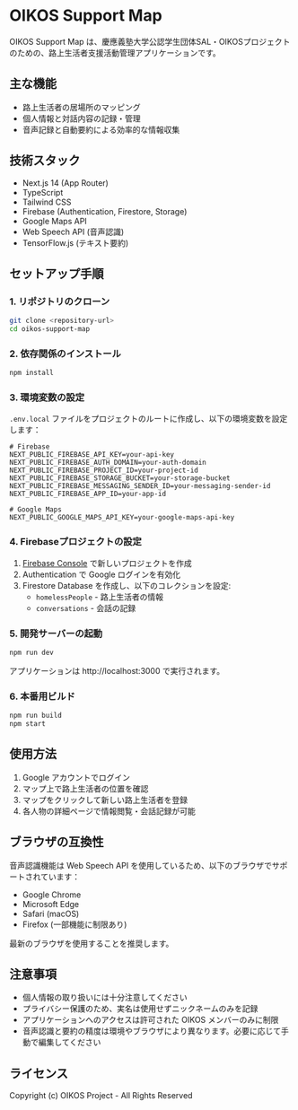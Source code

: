 # OIKOS Support Map

OIKOS Support Map は、慶應義塾大学公認学生団体SAL・OIKOSプロジェクトのための、路上生活者支援活動管理アプリケーションです。

## 主な機能

- 路上生活者の居場所のマッピング
- 個人情報と対話内容の記録・管理
- 音声記録と自動要約による効率的な情報収集

## 技術スタック

- Next.js 14 (App Router)
- TypeScript
- Tailwind CSS
- Firebase (Authentication, Firestore, Storage)
- Google Maps API
- Web Speech API (音声認識)
- TensorFlow.js (テキスト要約)

## セットアップ手順

### 1. リポジトリのクローン

```bash
git clone <repository-url>
cd oikos-support-map
```

### 2. 依存関係のインストール

```bash
npm install
```

### 3. 環境変数の設定

`.env.local` ファイルをプロジェクトのルートに作成し、以下の環境変数を設定します：

```
# Firebase
NEXT_PUBLIC_FIREBASE_API_KEY=your-api-key
NEXT_PUBLIC_FIREBASE_AUTH_DOMAIN=your-auth-domain
NEXT_PUBLIC_FIREBASE_PROJECT_ID=your-project-id
NEXT_PUBLIC_FIREBASE_STORAGE_BUCKET=your-storage-bucket
NEXT_PUBLIC_FIREBASE_MESSAGING_SENDER_ID=your-messaging-sender-id
NEXT_PUBLIC_FIREBASE_APP_ID=your-app-id

# Google Maps
NEXT_PUBLIC_GOOGLE_MAPS_API_KEY=your-google-maps-api-key
```

### 4. Firebaseプロジェクトの設定

1. [Firebase Console](https://console.firebase.google.com/) で新しいプロジェクトを作成
2. Authentication で Google ログインを有効化
3. Firestore Database を作成し、以下のコレクションを設定:
   - `homelessPeople` - 路上生活者の情報
   - `conversations` - 会話の記録

### 5. 開発サーバーの起動

```bash
npm run dev
```

アプリケーションは http://localhost:3000 で実行されます。

### 6. 本番用ビルド

```bash
npm run build
npm start
```

## 使用方法

1. Google アカウントでログイン
2. マップ上で路上生活者の位置を確認
3. マップをクリックして新しい路上生活者を登録
4. 各人物の詳細ページで情報閲覧・会話記録が可能

## ブラウザの互換性

音声認識機能は Web Speech API を使用しているため、以下のブラウザでサポートされています：
- Google Chrome
- Microsoft Edge
- Safari (macOS)
- Firefox (一部機能に制限あり)

最新のブラウザを使用することを推奨します。

## 注意事項

- 個人情報の取り扱いには十分注意してください
- プライバシー保護のため、実名は使用せずニックネームのみを記録
- アプリケーションへのアクセスは許可された OIKOS メンバーのみに制限
- 音声認識と要約の精度は環境やブラウザにより異なります。必要に応じて手動で編集してください

## ライセンス

Copyright (c) OIKOS Project - All Rights Reserved